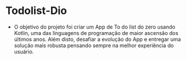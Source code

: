 # Todolist-Dio

- O objetivo do projeto foi criar um App de To do list do zero usando Kotlin, uma das linguagens de programação de maior ascensão dos últimos anos. 
Além disto, desafiar a evolução do App e entregar uma solução mais robusta pensando sempre na melhor experiência do usuário.
